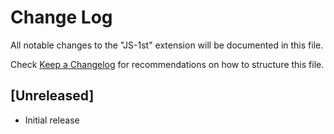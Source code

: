 # Change Log

All notable changes to the "JS-1st" extension will be documented in this file.

Check [Keep a Changelog](http://keepachangelog.com/) for recommendations on how to structure this file.

## [Unreleased]

- Initial release